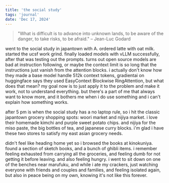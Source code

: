 ```yaml
---
title: 'the social study'
tags: 'journal'
date: 'Dec 17, 2024'
---
```


> "What is difficult is to advance into unknown lands, to be aware of the danger, to take risks, to be afraid." – Jean-Luc Godard

went to the social study in japantown with A. ordered latte with oat milk. started the ucsf work grind. finally loaded models with vLLM successfully, after that was testing out the prompts. turns out open source models are bad at instruction following, or maybe the context limit is so long that the instructions just vanish from the attention blocks. i actually don't know how they made a base model handle 512k context tokens, gradientai on huggingface says they used EasyContext Blockwise RingAttention, but what does that mean? my goal now is to just apply it to the problem and make it work, not to understand everything. but there's a part of me that always want to know more, and it bothers me when i do use something and i can't explain how something works.

after 5 pm is when the social study has a no laptop rule, so i hit the classic japantown grocery shopping spots: woori market and nijiya market. i love their homemade kimchi and purple sweet potato chips. and nijiya for the miso paste, the big bottles of tea, and japanese curry blocks. i'm glad i have these two stores to satisfy my east asian grocery needs.

didn't feel like heading home yet so i browsed the books at kinokuniya. found a section of sketch books, and a bunch of ghibli items. i remember feeling exhausted from carrying all the groceries, and feeling dumb for not getting it before leaving. and also feeling hungry. i went to sit down on one of the benches near marufuku, and while i ate my crackers, just watching everyone with friends and couples and families, and feeling isolated again, but also in peace being on my own, knowing it's not like this forever.
